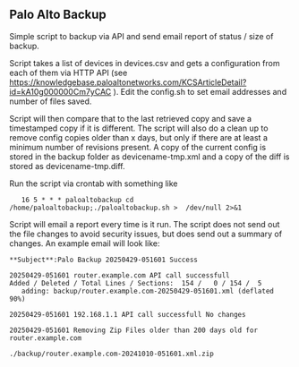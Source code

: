 ## Palo Alto Backup
Simple script to backup via API and send email report of status / size of backup.  

Script takes a list of devices in devices.csv and gets a configuration from each of them via HTTP API (see https://knowledgebase.paloaltonetworks.com/KCSArticleDetail?id=kA10g000000Cm7yCAC ).  Edit the config.sh to set email addresses and number of files saved.

Script will then compare that to the last retrieved copy and save a timestamped copy if it is different. The script will also do a clean up to remove config copies older than x days, but only if there are at least a minimum number of revisions present. A copy of the current config is stored in the backup folder as devicename-tmp.xml and a copy of the diff is stored as devicename-tmp.diff.

Run the script via crontab with something like
```
   16 5 * * * paloaltobackup cd /home/paloaltobackup;./paloaltobackup.sh >  /dev/null 2>&1
```

Script will email a report every time is it run.  The script does not send out the file changes to avoid security issues, but does send out a summary of changes.  An example email will look like:

```
**Subject**:Palo Backup 20250429-051601 Success

20250429-051601 router.example.com API call successfull
Added / Deleted / Total Lines / Sections:  154 /   0 / 154 /  5
   adding: backup/router.example.com-20250429-051601.xml (deflated 90%)

20250429-051601 192.168.1.1 API call successfull No changes

20250429-051601 Removing Zip Files older than 200 days old for router.example.com

./backup/router.example.com-20241010-051601.xml.zip
```
